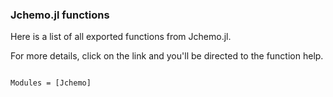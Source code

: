 ### Jchemo.jl functions

Here is a list of all exported functions from Jchemo.jl. 

For more details, click on the link and you'll be directed to the function help.

```@index
```

```@autodocs
Modules = [Jchemo]
```


